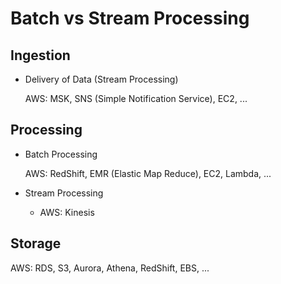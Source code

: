 # Batch vs Stream Processing

## Ingestion

- Delivery of Data (Stream Processing)

  AWS: MSK, SNS (Simple Notification Service), EC2, ...

## Processing

- Batch Processing

  AWS: RedShift, EMR (Elastic Map Reduce), EC2, Lambda, ...

- Stream Processing

  - AWS: Kinesis

## Storage

  AWS: RDS, S3, Aurora, Athena, RedShift, EBS, ...
